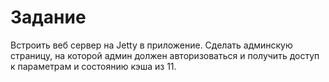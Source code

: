 # Задание
Встроить веб сервер на Jetty в приложение. Сделать админскую страницу, на которой админ должен авторизоваться и получить доступ к параметрам и состоянию кэша из 11.